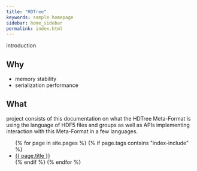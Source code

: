 ```yaml
---
title: "HDTree"
keywords: sample homepage
sidebar: home_sidebar 
permalink: index.html
---
```


introduction

## Why
- memory stability
- serialization performance

## What
project consists of this documentation on what the HDTree Meta-Format is 
using the language of HDF5 files and groups as well as APIs implementing
interaction with this Meta-Format in a few languages.

<ul>
  {% for page in site.pages %}
    {% if page.tags contains "index-include" %}
  <li>
    <a href="{{ page.url }}">{{ page.title }}</a>
  </li>
    {% endif %}
  {% endfor %}
</ul>
